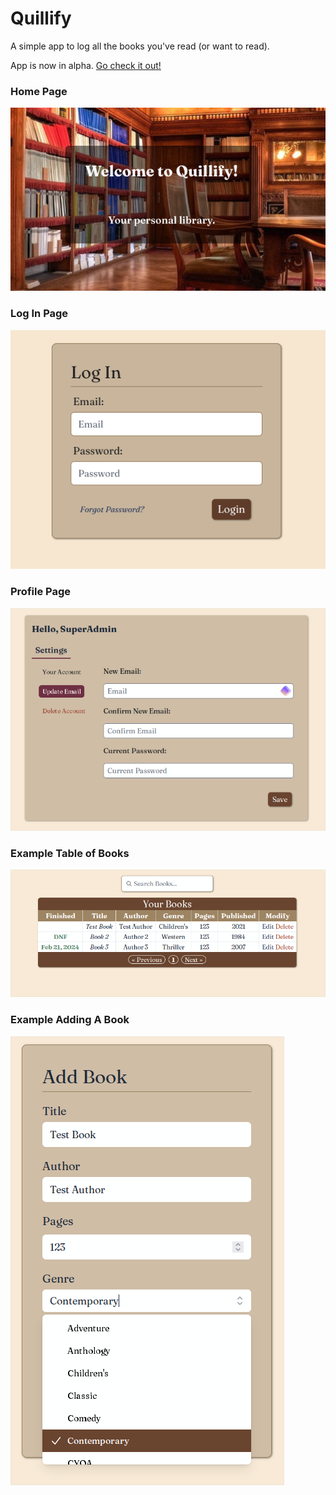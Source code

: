# Quillify

<p>A simple app to log all the books you've read (or want to read).</p>

App is now in alpha. [Go check it out!](https://www.quillify-app.com/)

### Home Page

![Home Page](screenshots/home.png)

### Log In Page

![Log In Page](screenshots/login.png)

### Profile Page

![Profile Page](screenshots/profile.png)

### Example Table of Books

![Books Table](screenshots/table.png)

### Example Adding A Book

![Books Table](screenshots/add-book.png)
